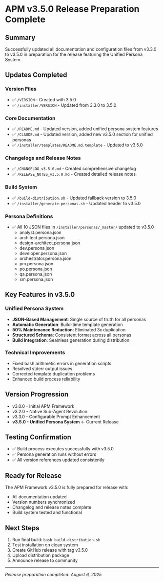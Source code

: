 # APM v3.5.0 Release Preparation Complete

## Summary
Successfully updated all documentation and configuration files from v3.3.0 to v3.5.0 in preparation for the release featuring the Unified Persona System.

## Updates Completed

### Version Files
- ✅ `/VERSION` - Created with 3.5.0
- ✅ `/installer/VERSION` - Updated from 3.3.0 to 3.5.0

### Core Documentation
- ✅ `/README.md` - Updated version, added unified persona system features
- ✅ `/CLAUDE.md` - Updated version, added new v3.5.0 section for unified personas
- ✅ `/installer/templates/README.md.template` - Updated to v3.5.0

### Changelogs and Release Notes
- ✅ `/CHANGELOG_v3.5.0.md` - Created comprehensive changelog
- ✅ `/RELEASE_NOTES_v3.5.0.md` - Created detailed release notes

### Build System
- ✅ `/build-distribution.sh` - Updated fallback version to 3.5.0
- ✅ `/installer/generate-personas.sh` - Updated header to v3.5.0

### Persona Definitions
- ✅ All 10 JSON files in `/installer/personas/_master/` updated to v3.5.0
  - analyst.persona.json
  - architect.persona.json
  - design-architect.persona.json
  - dev.persona.json
  - developer.persona.json
  - orchestrator.persona.json
  - pm.persona.json
  - po.persona.json
  - qa.persona.json
  - sm.persona.json

## Key Features in v3.5.0

### Unified Persona System
- **JSON-Based Management**: Single source of truth for all personas
- **Automatic Generation**: Build-time template generation
- **50% Maintenance Reduction**: Eliminated 3x duplication
- **Structured Schema**: Consistent format across all personas
- **Build Integration**: Seamless generation during distribution

### Technical Improvements
- Fixed bash arithmetic errors in generation scripts
- Resolved stderr output issues
- Corrected template duplication problems
- Enhanced build process reliability

## Version Progression
- v3.0.0 - Initial APM Framework
- v3.2.0 - Native Sub-Agent Revolution
- v3.3.0 - Configurable Prompt Enhancement
- **v3.5.0 - Unified Persona System** ← Current Release

## Testing Confirmation
- ✅ Build process executes successfully with v3.5.0
- ✅ Persona generation runs without errors
- ✅ All version references updated consistently

## Ready for Release
The APM Framework v3.5.0 is fully prepared for release with:
- All documentation updated
- Version numbers synchronized
- Changelog and release notes complete
- Build system tested and functional

## Next Steps
1. Run final build: `bash build-distribution.sh`
2. Test installation on clean system
3. Create GitHub release with tag v3.5.0
4. Upload distribution package
5. Announce release to community

---
*Release preparation completed: August 6, 2025*